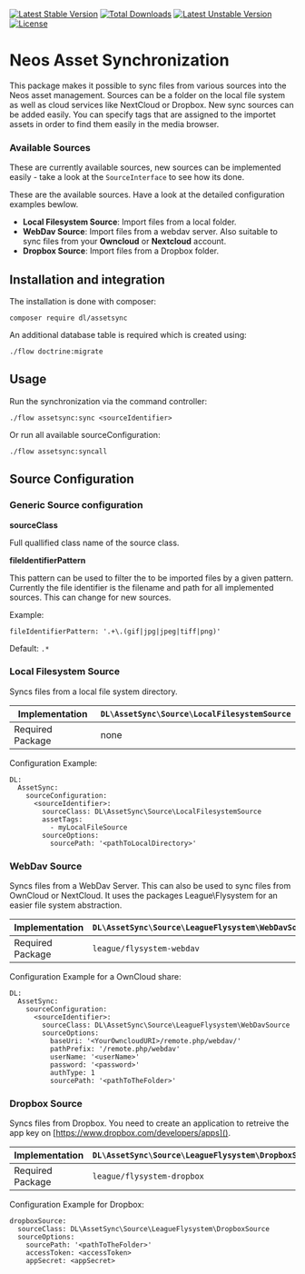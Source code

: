 [![Latest Stable Version](https://poser.pugx.org/dl/assetsync/v/stable)](https://packagist.org/packages/dl/assetsync) [![Total Downloads](https://poser.pugx.org/dl/assetsync/downloads)](https://packagist.org/packages/dl/assetsync) [![Latest Unstable Version](https://poser.pugx.org/dl/assetsync/v/unstable)](https://packagist.org/packages/dl/assetsync) [![License](https://poser.pugx.org/dl/assetsync/license)](https://packagist.org/packages/dl/assetsync)

# Neos Asset Synchronization

This package makes it possible to sync files from various sources into the Neos asset management. Sources can be a folder on the local file system as well as cloud services like NextCloud or Dropbox. New sync sources can be added easily. You can specify tags that are assigned to the importet assets in order to find them easily in the media browser.

### Available Sources
These are currently available sources, new sources can be implemented easily - take a look at the `SourceInterface` to see how its done. 

These are the available sources. Have a look at the detailed configuration examples bewlow.

- **Local Filesystem Source**: Import files from a local folder.
- **WebDav Source**: Import files from a webdav server. Also suitable to sync files from your **Owncloud** or **Nextcloud** account.
- **Dropbox Source**: Import files from a Dropbox folder.

## Installation and integration

The installation is done with composer: 

	composer require dl/assetsync

An additional database table is required which is created using:
    
    ./flow doctrine:migrate

## Usage

Run the synchronization via the command controller:

	./flow assetsync:sync <sourceIdentifier>
	
Or run all available sourceConfiguration:

	./flow assetsync:syncall

## Source Configuration

### Generic Source configuration

**sourceClass**

Full quallified class name of the source class.

**fileIdentifierPattern**

This pattern can be used to filter the to be imported files by a given pattern. Currently the file identifier is the filename and path for all implemented sources. 
This can change for new sources.

Example: 

    fileIdentifierPattern: '.+\.(gif|jpg|jpeg|tiff|png)'

Default: `.*`

### Local Filesystem Source

Syncs files from a local file system directory.

| Implementation   | `DL\AssetSync\Source\LocalFilesystemSource` |
|------------------|---------------------------------------------|
| Required Package | none                                        |

Configuration Example:

	DL:
	  AssetSync:
	    sourceConfiguration:
	      <sourceIdentifier>:
	        sourceClass: DL\AssetSync\Source\LocalFilesystemSource
	        assetTags:
	          - myLocalFileSource
	        sourceOptions:
	          sourcePath: '<pathToLocalDirectory>'

### WebDav Source

Syncs files from a WebDav Server. This can also be used to sync files from OwnCloud or NextCloud. It uses the packages League\Flysystem for an easier file system abstraction.

| Implementation   | `DL\AssetSync\Source\LeagueFlysystem\WebDavSource` |
|------------------|----------------------------------------------------|
| Required Package | `league/flysystem-webdav`                          |

Configuration Example for a OwnCloud share:

	DL:
	  AssetSync:
	    sourceConfiguration:
	      <sourceIdentifier>:
	        sourceClass: DL\AssetSync\Source\LeagueFlysystem\WebDavSource
	        sourceOptions:
	          baseUri: '<YourOwncloudURI>/remote.php/webdav/'
	          pathPrefix: '/remote.php/webdav'
	          userName: '<userName>'
	          password: '<password>'
	          authType: 1
	          sourcePath: '<pathToTheFolder>'
	          
### Dropbox Source

Syncs files from Dropbox. You need to create an application to retreive the app key on [https://www.dropbox.com/developers/apps]().

| Implementation   | `DL\AssetSync\Source\LeagueFlysystem\DropboxSource` |
|------------------|-----------------------------------------------------|
| Required Package | `league/flysystem-dropbox`                          |

Configuration Example for Dropbox:

	dropboxSource:
	  sourceClass: DL\AssetSync\Source\LeagueFlysystem\DropboxSource
	  sourceOptions:
	    sourcePath: '<pathToTheFolder>'
	    accessToken: <accessToken>
	    appSecret: <appSecret>
